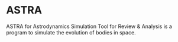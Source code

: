 # ASTRA

ASTRA for Astrodynamics Simulation Tool for Review & Analysis is a program to simulate the evolution of bodies in space.